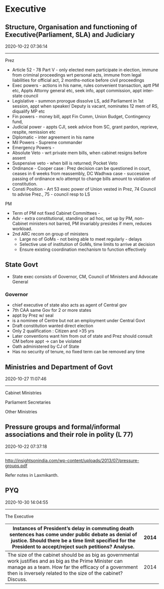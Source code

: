 # Executive

##  Structure, Organisation and functioning of Executive(Parliament, SLA) and Judiciary 
2020-10-22 07:36:14

---


Prez
-   Article 52 - 78 Part V - only elected mem participate in election, immune from criminal proceedings wrt personal acts, immune from legal liabilities for official act, 2 months-notice before civil proceedings
-   Exec powers - actions in his name, rules convenient transaction, aptt PM etc, Appts Attorny general etc, seek info, appt commission, appt inter-state council
-   Legislative - summon prorogue dissolve LS, add Parliament in 1st session, appt when speaker/ Deputy is vacant, nominates 12 mem of RS, diqualify MP etc
-   Fin powers - money bill, appt Fin Comm, Union Budget, Contingency fund,
-   Judicial power - appts CJI, seek advice from SC, grant pardon, reprieve, respite, remission etc
-   Diplomatic - inter agreement in his name
-   Mil Powers - Supreme commander
-   Emergency Powers -
-   Absolute Veto - wrt private mem bills, when cabinet resigns before assent
-   Suspensive veto - when bill is returned; Pocket Veto
-   Ordinance - Cooper case : Prez decision can be questioned in court, ceases in 6 weeks from reassembly, DC Wadhwa case - successive passing of ordinance w/o attempt to change bills amount to violation of constitution.
-   Consti Position - Art 53 exec power of Union vested in Prez, 74 Council to advise Prez., 75 - council resp to LS


PM
-   Term of PM not fixed
Cabinet Committees -
-   Adv - extra constitutional, standing or ad hoc, set up by PM, non-Cabinet ministers not barred, PM invariably presides if mem, reduces workload.
-   2nd ARC recom on group of ministers
    -   Large no of GoMs - not being able to meet regularly - delays
    -   Selective use of institution of GoMs, time limits to arrive at decision
    -   Ensure existing coordination mechanism to function effectively


##  State Govt
- State exec consists of Governor, CM, Council of Ministers and Advocate General

###  Governor 
- chief executive of state also acts as agent of Central gov
- 7th CAA same Gov for 2 or more states
- appt by Prez w/ seal
- is a nominee of Centre but not an employment under Central Govt
- Draft constitution wanted direct election
- Only 2 qualification : Citizen and >35 yrs 
- Later conventions want him from out of state and Prez should consult CM before appt -> can be violated
- Oath administered by CJ of State
- Has no security of tenure, no fixed term can be removed any time

## Ministries and Department of Govt
2020-10-27 11:07:46
            
---


Cabinet Ministries


Parliament Secretaries


Other Ministries


## Pressure groups and formal/informal associations and their role in polity (L 77)
2020-10-22 07:37:18
            
---

http://insightsonindia.com/wp-content/uploads/2013/07/pressure-groups.pdf

Refer notes in Laxmikanth.



 
 
## PYQ
2020-10-30 14:04:55
            
---


The Executive 


|     Instances of   President’s delay in commuting death sentences has come under public debate   as denial of justice. Should there be a time limit specified for the   President to accept/reject such petitions? Analyse.                                 |     2014    |
|-------------------------------------------------------------------------------------------------------------------------------------------------------------------------------------------------------------------------------------------------------------|-------------|
|     The size of the   cabinet should be as big as governmental work justifies and as big as the   Prime Minister can manage as a team. How far the efficacy of a government   then is inversely related to the size of the cabinet? Discuss.                |     2014    |



 



